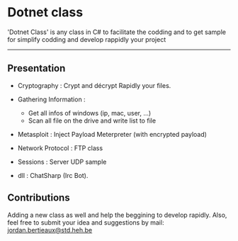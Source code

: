 # Dotnet class

'Dotnet Class' is any class in C# to facilitate the codding and 
to get sample for simplify codding and develop rappidly your project

---

## Presentation

- Cryptography : Crypt and décrypt Rapidly your files.

- Gathering Information : 
    - Get all infos of windows (ip, mac, user, ...)
    - Scan all file on the drive and write list to file

- Metasploit : Inject Payload Meterpreter (with encrypted payload)

- Network Protocol : FTP class

- Sessions : Server UDP sample

- dll : ChatSharp (Irc Bot).

## Contributions

Adding a new class as well and help the beggining to develop rapidly.
Also, feel free to submit your idea and suggestions 
by mail: jordan.bertieaux@std.heh.be
